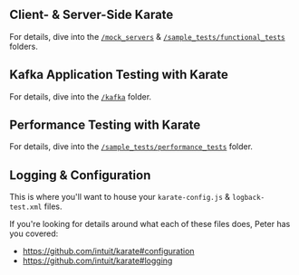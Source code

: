 ## Client- & Server-Side Karate

For details, dive into the [`/mock_servers`](https://github.com/staffier/Karate-Demo-Project/tree/main/src/test/java/mock_servers) & [`/sample_tests/functional_tests`](https://github.com/staffier/Karate-Demo-Project/tree/main/src/test/java/sample_tests/functional_tests) folders.

## Kafka Application Testing with Karate

For details, dive into the [`/kafka`](https://github.com/staffier/Karate-Demo-Project/tree/main/src/test/java/kafka) folder.

## Performance Testing with Karate

For details, dive into the [`/sample_tests/performance_tests`](https://github.com/staffier/Karate-Demo-Project/tree/main/src/test/java/sample_tests/performance_tests) folder.

## Logging & Configuration

This is where you'll want to house your `karate-config.js` & `logback-test.xml` files.

If you're looking for details around what each of these files does, Peter has you covered:
* https://github.com/intuit/karate#configuration
* https://github.com/intuit/karate#logging
